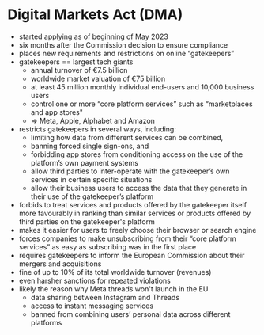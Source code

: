 # Digital Markets Act (DMA)

- started applying as of beginning of May 2023
- six months after the Commission decision to ensure compliance
- places new requirements and restrictions on online “gatekeepers”
- gatekeepers == largest tech giants
	- annual turnover of €7.5 billion
	- worldwide market valuation of €75 billion
	- at least 45 million monthly individual end-users and 10,000 business users
	- control one or more “core platform services” such as “marketplaces and app stores"
	- => Meta, Apple, Alphabet and Amazon
- restricts gatekeepers in several ways, including:
	- limiting how data from different services can be combined, 
	- banning forced single sign-ons, and 
	- forbidding app stores from conditioning access on the use of the platform’s own payment systems
	- allow third parties to inter-operate with the gatekeeper’s own services in certain specific situations
	- allow their business users to access the data that they generate in their use of the gatekeeper’s platform
- forbids to treat services and products offered by the gatekeeper itself more favourably in ranking than similar services or products offered by third parties on the gatekeeper's platform
- makes it easier for users to freely choose their browser or search engine
- forces companies to make unsubscribing from their “core platform services” as easy as subscribing was in the first place
- requires gatekeepers to inform the European Commission about their mergers and acquisitions
- fine of up to 10% of its total worldwide turnover (revenues)
- even harsher sanctions for repeated violations
-  likely the reason why Meta threads won't launch in the EU
	- data sharing between Instagram and Threads
	- access to instant messaging services
	- banned from combining users’ personal data across different platforms
